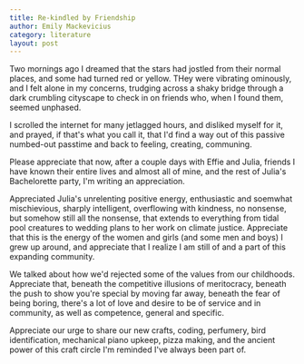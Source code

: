 ```yaml
---
title: Re-kindled by Friendship
author: Emily Mackevicius
category: literature
layout: post
---
```


Two mornings ago I dreamed that the stars had jostled from their normal places, and some had turned red or yellow. THey were vibrating ominously, and I felt alone in my concerns, trudging across a shaky bridge through a dark crumbling cityscape to check in on friends who, when I found them, seemed unphased. 

I scrolled the internet for many jetlagged hours, and disliked myself for it, and prayed, if that's what you call it, that I'd find a way out of this passive numbed-out passtime and back to feeling, creating, communing. 

Please appreciate that now, after a couple days with Effie and Julia, friends I have known their entire lives and almost all of mine, and the rest of Julia's Bachelorette party, I'm writing an appreciation. 

Appreciated Julia's unrelenting positive energy, enthusiastic and soemwhat mischievious, sharply intelligent, overflowing with kindness, no nonsense, but somehow still all the nonsense, that extends to everything from tidal pool creatures to wedding plans to her work on climate justice. Appreciate that this is the energy of the women and girls (and some men and boys) I grew up around, and appreciate that I realize I am still of and a part of this expanding community. 

We talked about how we'd rejected some of the values from our childhoods. Appreciate that, beneath the competitive illusions of meritocracy, beneath the push to show you're special by moving far away, beneath the fear of being boring, there's a lot of love and desire to be of service and in community, as well as competence, general and specific. 

Appreciate our urge to share our new crafts, coding, perfumery, bird identification, mechanical piano upkeep, pizza making, and the ancient power of this craft circle I'm reminded I've always been part of. 
